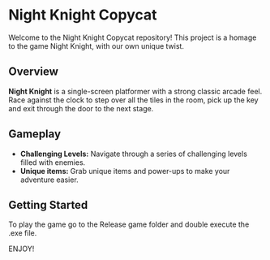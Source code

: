 # Night Knight Copycat
Welcome to the Night Knight Copycat repository! This project is a homage to the game Night Knight, with our own unique twist.
## Overview
**Night Knight** is a single-screen platformer with a strong classic arcade feel. Race against the clock to step over all the tiles in the room, pick up the key and exit through the door to the next stage.
## Gameplay
-  **Challenging Levels:**
Navigate through a series of challenging levels filled with enemies.
-  **Unique items:**
Grab unique items and power-ups to make your adventure easier.
## Getting Started
To play the game go to the Release game folder and double execute the .exe file.

ENJOY!
